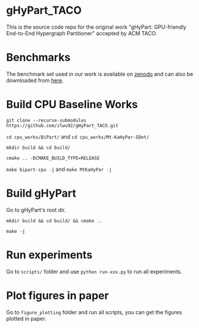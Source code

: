 # gHyPart_TACO
This is the source code repo for the original work "gHyPart: GPU-friendly End-to-End Hypergraph Partitioner" accepted by ACM TACO.

# Benchmarks
The benchmark set used in our work is available on [zenodo](https://zenodo.org/records/14822691) and can also be downloaded from [here](https://hkustgz-my.sharepoint.com/:u:/g/personal/zwu065_connect_hkust-gz_edu_cn/EUE2L_acRZdOsALyzbGZ018Bg-KzptQwsxrokg5ws9z3zA?e=CZ2CeA).

# Build CPU Baseline Works
`git clone --recurse-submodules https://github.com/zlwu92/gHyPart_TACO.git`

`cd cpu_works/BiPart/` and `cd cpu_works/Mt-KaHyPar-SDet/`

`mkdir build && cd build/`

`cmake .. -DCMAKE_BUILD_TYPE=RELEASE`

`make bipart-cpu -j` and `make MtKaHyPar -j`

# Build gHyPart
Go to gHyPart's root dir.

`mkdir build && cd build/ && cmake ..`

`make -j`

# Run experiments
Go to `scripts/` folder and use `python run-xxx.py` to run all experiments.

# Plot figures in paper
Go to `figure_plotting` folder and run all scripts, you can get the figures plotted in paper. 
